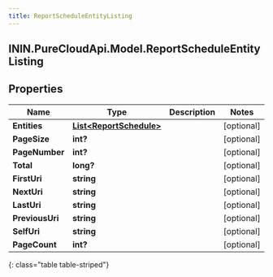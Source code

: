 ```yaml
---
title: ReportScheduleEntityListing
---
```

## ININ.PureCloudApi.Model.ReportScheduleEntityListing

## Properties

|Name | Type | Description | Notes|
|------------ | ------------- | ------------- | -------------|
| **Entities** | [**List&lt;ReportSchedule&gt;**](ReportSchedule.html) |  | [optional] |
| **PageSize** | **int?** |  | [optional] |
| **PageNumber** | **int?** |  | [optional] |
| **Total** | **long?** |  | [optional] |
| **FirstUri** | **string** |  | [optional] |
| **NextUri** | **string** |  | [optional] |
| **LastUri** | **string** |  | [optional] |
| **PreviousUri** | **string** |  | [optional] |
| **SelfUri** | **string** |  | [optional] |
| **PageCount** | **int?** |  | [optional] |
{: class="table table-striped"}


